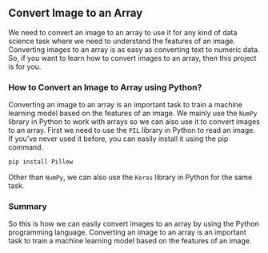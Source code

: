 ## Convert Image to an Array

We need to convert an image to an array to use it for any kind of data science task where we need to understand the features of an image. Converting images to an array is as easy as converting text to numeric data. So, if you want to learn how to convert images to an array, then this project is for you.

### How to Convert an Image to Array using Python?

Converting an image to an array is an important task to train a machine learning model based on the features of an image. We mainly use the `NumPy` library in Python to work with arrays so we can also use it to convert images to an array. First we need to use the `PIL` library in Python to read an image. If you’ve never used it before, you can easily install it using the pip command.

```py
pip install Pillow
```

Other than `NumPy`, we can also use the `Keras` library in Python for the same task.

### Summary

So this is how we can easily convert images to an array by using the Python programming language. Converting an image to an array is an important task to train a machine learning model based on the features of an image.